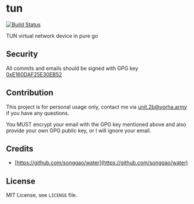 # tun

[![Build Status](https://travis-ci.org/fleegrid/tun.svg?branch=master)](https://travis-ci.org/fleegrid/tun)

TUN virtual network device in pure go

## Security

All commits and emails should be signed with GPG key [0xE160DAF25E30EB52](https://pgp.key-server.io/0xE160DAF25E30EB52)

## Contribution

This project is for personal usage only, contact me via unit.2b@yorha.army if you have any questions.

You MUST encrypt your email with the GPG key mentioned above and also provide your own GPG public key, or I will ignore your email.

## Credits

* [https://github.com/songgao/water](https://github.com/songgao/water)

## License

MIT License, see `LICENSE` file.
